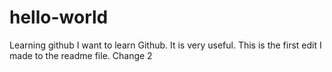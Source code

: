 # hello-world
Learning github
I want to learn Github. It is very useful.
This is the first edit I made to the readme file.
Change 2
